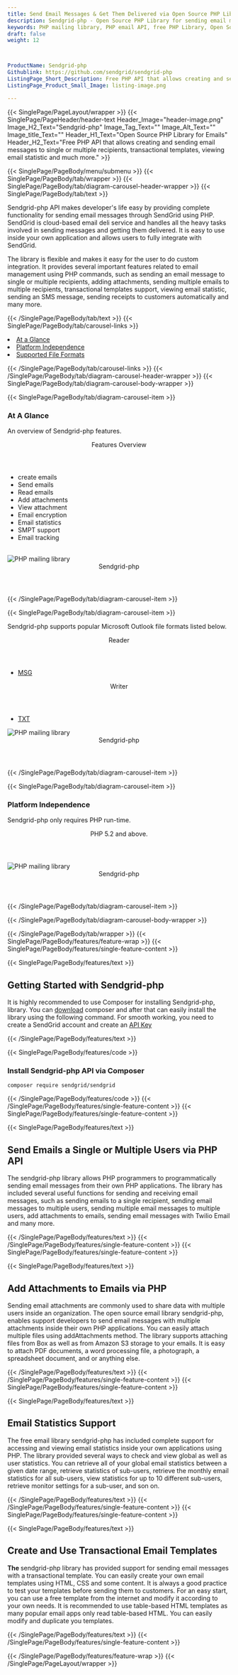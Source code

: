 ```yaml
---
title: Send Email Messages & Get Them Delivered via Open Source PHP Library
description: Sendgrid-php - Open Source PHP Library for sending email messages to single or multiple recipients, transactional templates support, viewing email statistic & so on.
keywords: PHP mailing library, PHP email API, free PHP Library, Open Source email Library, PHP PST programming, PHP EML, java Outlook MSG, Add Attachments to Email, PHP eml library, create MSG email, Extract email messages, PHP outlook, PHP PST development, Conversion b/t MimeMessage, Conversion b/t EML and Outlook MSG
draft: false
weight: 12



ProductName: Sendgrid-php 
Githublink: https://github.com/sendgrid/sendgrid-php
ListingPage_Short_Description: Free PHP API that allows creating and sending email messages to single or multiple recipients, transactional templates and much more.
ListingPage_Product_Small_Image: listing-image.png 

---
```


{{< SinglePage/PageLayout/wrapper >}}
{{< SinglePage/PageHeader/header-text
Header_Image="header-image.png"
Image_H2_Text="Sendgrid-php"
Image_Tag_Text=""
Image_Alt_Text=""
Image_title_Text=""
Header_H1_Text="Open Source PHP Library for Emails"
Header_H2_Text="Free PHP API that allows creating and sending email messages to single or multiple recipients, transactional templates, viewing email statistic and much more." >}}

{{< SinglePage/PageBody/menu/submenu >}}
{{< SinglePage/PageBody/tab/wrapper >}}
{{< SinglePage/PageBody/tab/diagram-carousel-header-wrapper >}}
{{< SinglePage/PageBody/tab/text >}}



<p>Sendgrid-php API makes developer's life easy by providing complete functionality for sending email messages through SendGrid using PHP. SendGrid is cloud-based email deli service and handles all the heavy tasks involved in sending messages and getting them delivered. It is easy to use inside your own application and allows users to fully integrate with SendGrid.</p>
<p> The library is flexible and makes it easy for the user to do custom integration. It provides several important features related to email management using PHP commands, such as sending an email message to single or multiple recipients, adding attachments, sending multiple emails to multiple recipients, transactional templates support, viewing email statistic, sending an SMS message, sending receipts to customers automatically and many more.</p>

{{< /SinglePage/PageBody/tab/text >}}
{{< SinglePage/PageBody/tab/carousel-links >}}

<li data-target="#diagramcarousel" data-slide-to="0"><a href="#">At a Glance</a></li>
<li data-target="#diagramcarousel" data-slide-to="2"><a href="#">Platform Independence</a></li>
<li data-target="#diagramcarousel" data-slide-to="1"><a class="activetab" href="#">Supported File Formats</a></li>


{{< /SinglePage/PageBody/tab/carousel-links >}}
{{< /SinglePage/PageBody/tab/diagram-carousel-header-wrapper >}}
{{< SinglePage/PageBody/tab/diagram-carousel-body-wrapper >}}

{{< SinglePage/PageBody/tab/diagram-carousel-item >}}
<h3>At A Glance</h3>
<p>An overview of Sendgrid-php features.</p>
<div class="diagram1 d1-poi">
<div class="d1-row">
<div class="d1-col d1-right"><header>Features Overview</header>
<ul>
<li>create emails</li>
<li>Send emails</li>
<li>Read emails</li>
<li>Add attachments</li>
<li>View attachment</li>
<li>Email encryption</li>
<li>Email statistics</li>
<li>SMPT support</li>
<li>Email tracking<br><br></li>
</ul>
</div>
</div>
<div class="d1-logo"><img class="bg-lite" src='listing-image.png' alt="PHP mailing library"><header>Sendgrid-php</header><footer><small></small></footer></div>
<!--/logo--></div>
<!--/diagram1-->
{{< /SinglePage/PageBody/tab/diagram-carousel-item >}}

{{< SinglePage/PageBody/tab/diagram-carousel-item >}}
<p>Sendgrid-php supports popular Microsoft Outlook file formats listed below.</p>
<div class="diagram1 d2 d1-poi">
<div class="d1-row">
<div class="d1-col d1-left"><header><i class="fa fa-arrows-v"> </i> Reader</header>
<ul>
<li><a href="https://docs.fileformat.com/email/msg/">MSG</a></li>
</ul>
</div>
<!--/left-->
<div class="d1-col d1-right"><header><i class="fa fa-long-arrow-down"> </i> Writer</header>
<ul>
<li><a href="https://docs.fileformat.com/word-processing/txt/">TXT</a></li>
</ul>
</div>
<!--/right--></div>
<!--/row-->
<div class="d1-logo"><img class="bg-lite" src='listing-image.png' alt="PHP mailing library"><header>Sendgrid-php</header><footer><small></small></footer></div>
<!--/logo--></div>
<!--/diagram2-->
{{< /SinglePage/PageBody/tab/diagram-carousel-item >}}

{{< SinglePage/PageBody/tab/diagram-carousel-item >}}
<h3>Platform Independence</h3>
<p>Sendgrid-php only requires PHP run-time.</p>
<div class="diagram1 d1-poi">
<div class="d1-row">
<div class="d1-col d1-left"><header><i class="fa fa-cubes"> </i>PHP 5.2 and above.</header></div>
<!--/left-->
<div class="d1-col d1-right"> </div>
<!--/right--></div>
<!--/row-->
<div class="d1-logo"><img class="bg-lite" src='listing-image.png' alt="PHP mailing library"><header>Sendgrid-php</header><footer><small></small></footer></div>
<!--/logo--></div>
<!--/diagram2 -->
{{< /SinglePage/PageBody/tab/diagram-carousel-item >}}

{{< /SinglePage/PageBody/tab/diagram-carousel-body-wrapper >}}

{{< /SinglePage/PageBody/tab/wrapper >}}
{{< SinglePage/PageBody/features/feature-wrap >}}
{{< SinglePage/PageBody/features/single-feature-content >}}

{{< SinglePage/PageBody/features/text >}}
<h2 class="h2title">Getting Started with Sendgrid-php</h2>
<p>It is highly recommended to use Composer for installing Sendgrid-php, library. You can <a href="https://getcomposer.org/doc/00-intro.md">download</a> composer and after that can easily install the library using the following command. For smooth working, you need to create a SendGrid account and create an <a href="https://app.sendgrid.com/settings/api_keys">API Key</a></p>
{{< /SinglePage/PageBody/features/text >}}

{{< SinglePage/PageBody/features/code >}}
<h3>Install Sendgrid-php API via Composer </h3>
<pre><code class="html">composer require sendgrid/sendgrid </code></pre>

{{< /SinglePage/PageBody/features/code >}}
{{< /SinglePage/PageBody/features/single-feature-content >}}
{{< SinglePage/PageBody/features/single-feature-content >}}

{{< SinglePage/PageBody/features/text >}}
<h2 class="h2title">Send Emails a Single or Multiple Users via PHP API</h2>
<p>The sendgrid-php library allows PHP programmers to programmatically sending email messages from their own PHP applications. The library has included several useful functions for sending and receiving email messages, such as sending emails to a single recipient, sending email messages to multiple users, sending multiple email messages to multiple users, add attachments to emails, sending email messages with Twilio Email and many more.</p>

{{< /SinglePage/PageBody/features/text >}}
{{< /SinglePage/PageBody/features/single-feature-content >}}
{{< SinglePage/PageBody/features/single-feature-content >}}

{{< SinglePage/PageBody/features/text >}}
<h2 class="h2title">Add Attachments to Emails via PHP</h2>
<p>Sending email attachments are commonly used to share data with multiple users inside an organization. The open source email library sendgrid-php, enables support developers to send email messages with multiple attachments inside their own PHP applications. You can easily attach multiple files using addAttachments method. The library supports attaching files from Box as well as from Amazon S3 storage to your emails. It is easy to attach PDF documents, a word processing file, a photograph, a spreadsheet document, and or anything else.</p>

{{< /SinglePage/PageBody/features/text >}}
{{< /SinglePage/PageBody/features/single-feature-content >}}
{{< SinglePage/PageBody/features/single-feature-content >}}

{{< SinglePage/PageBody/features/text >}}
<h2 class="h2title">Email Statistics Support</h2>
<p>The free email library sendgrid-php has included complete support for accessing and viewing email statistics inside your own applications using PHP. The library provided several ways to check and view global as well as user statistics. You can retrieve all of your global email statistics between a given date range, retrieve statistics of sub-users, retrieve the monthly email statistics for all sub-users, view statistics for up to 10 different sub-users, retrieve monitor settings for a sub-user, and son on.</p>

{{< /SinglePage/PageBody/features/text >}}
{{< /SinglePage/PageBody/features/single-feature-content >}}
{{< SinglePage/PageBody/features/single-feature-content >}}

{{< SinglePage/PageBody/features/text >}}
<h2 class="h2title">Create and Use Transactional Email Templates</h2>
<p><strong>The </strong>sendgrid-php library has provided support for sending email messages with a transactional template. You can easily create your own email templates using HTML, CSS and some content. It is always a good practice to test your templates before sending them to customers. For an easy start, you can use a free template from the internet and modify it according to your own needs. It is recommended to use table-based HTML templates as many popular email apps only read table-based HTML. You can easily modify and duplicate you templates.</p>

{{< /SinglePage/PageBody/features/text >}}
{{< /SinglePage/PageBody/features/single-feature-content >}}

{{< /SinglePage/PageBody/features/feature-wrap >}}
{{< /SinglePage/PageLayout/wrapper >}}